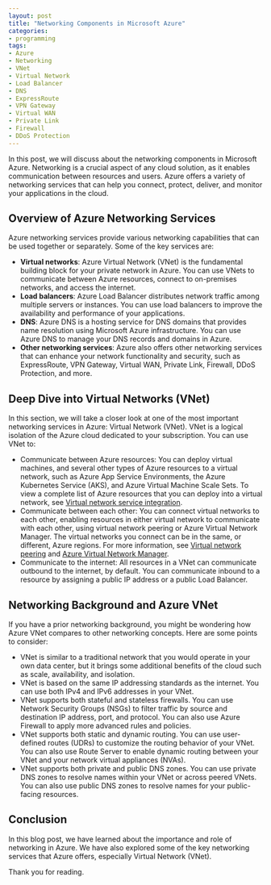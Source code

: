 ```yaml
---
layout: post
title: "Networking Components in Microsoft Azure"
categories:
- programming
tags:
- Azure
- Networking
- VNet
- Virtual Network
- Load Balancer
- DNS
- ExpressRoute
- VPN Gateway
- Virtual WAN
- Private Link
- Firewall
- DDoS Protection
---
```


In this post, we will discuss about the networking components in Microsoft Azure. Networking is a crucial aspect of any cloud solution, as it enables communication between resources and users. Azure offers a variety of networking services that can help you connect, protect, deliver, and monitor your applications in the cloud.

## Overview of Azure Networking Services

Azure networking services provide various networking capabilities that can be used together or separately. Some of the key services are:

- **Virtual networks**: Azure Virtual Network (VNet) is the fundamental building block for your private network in Azure. You can use VNets to communicate between Azure resources, connect to on-premises networks, and access the internet.
- **Load balancers**: Azure Load Balancer distributes network traffic among multiple servers or instances. You can use load balancers to improve the availability and performance of your applications.
- **DNS**: Azure DNS is a hosting service for DNS domains that provides name resolution using Microsoft Azure infrastructure. You can use Azure DNS to manage your DNS records and domains in Azure.
- **Other networking services**: Azure also offers other networking services that can enhance your network functionality and security, such as ExpressRoute, VPN Gateway, Virtual WAN, Private Link, Firewall, DDoS Protection, and more.

## Deep Dive into Virtual Networks (VNet)

In this section, we will take a closer look at one of the most important networking services in Azure: Virtual Network (VNet). VNet is a logical isolation of the Azure cloud dedicated to your subscription. You can use VNet to:

- Communicate between Azure resources: You can deploy virtual machines, and several other types of Azure resources to a virtual network, such as Azure App Service Environments, the Azure Kubernetes Service (AKS), and Azure Virtual Machine Scale Sets. To view a complete list of Azure resources that you can deploy into a virtual network, see [Virtual network service integration](https://learn.microsoft.com/en-us/azure/networking/fundamentals/networking-overview).
- Communicate between each other: You can connect virtual networks to each other, enabling resources in either virtual network to communicate with each other, using virtual network peering or Azure Virtual Network Manager. The virtual networks you connect can be in the same, or different, Azure regions. For more information, see [Virtual network peering](https://learn.microsoft.com/en-us/azure/virtual-network/virtual-network-peering-overview) and [Azure Virtual Network Manager](https://learn.microsoft.com/en-us/azure/virtual-network-manager/overview).
- Communicate to the internet: All resources in a VNet can communicate outbound to the internet, by default. You can communicate inbound to a resource by assigning a public IP address or a public Load Balancer.

## Networking Background and Azure VNet

If you have a prior networking background, you might be wondering how Azure VNet compares to other networking concepts. Here are some points to consider:

- VNet is similar to a traditional network that you would operate in your own data center, but it brings some additional benefits of the cloud such as scale, availability, and isolation.
- VNet is based on the same IP addressing standards as the internet. You can use both IPv4 and IPv6 addresses in your VNet.
- VNet supports both stateful and stateless firewalls. You can use Network Security Groups (NSGs) to filter traffic by source and destination IP address, port, and protocol. You can also use Azure Firewall to apply more advanced rules and policies.
- VNet supports both static and dynamic routing. You can use user-defined routes (UDRs) to customize the routing behavior of your VNet. You can also use Route Server to enable dynamic routing between your VNet and your network virtual appliances (NVAs).
- VNet supports both private and public DNS zones. You can use private DNS zones to resolve names within your VNet or across peered VNets. You can also use public DNS zones to resolve names for your public-facing resources.

## Conclusion

In this blog post, we have learned about the importance and role of networking in Azure. We have also explored some of the key networking services that Azure offers, especially Virtual Network (VNet).

Thank you for reading.
